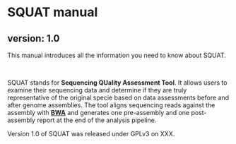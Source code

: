 # SQUAT manual

## version: 1.0

This manual introduces all the information you need to know about SQUAT.

<br>

SQUAT stands for **Sequencing QUality Assessment Tool**. It allows users to examine their sequencing data and determine if they are truly representative of the original specie based on data assessments before and after genome assemblies. The tool aligns sequencing reads against the assembly with **[BWA](http://bio-bwa.sourceforge.net/)** and generates one pre-assembly and one post-assembly report at the end of the analysis pipeline.

Version 1.0 of SQUAT was released under GPLv3 on XXX.	